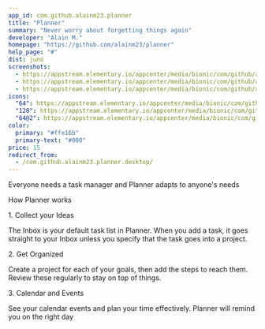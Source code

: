 ```yaml
---
app_id: com.github.alainm23.planner
title: "Planner"
summary: "Never worry about forgetting things again"
developer: "Alain M."
homepage: "https://github.com/alainm23/planner"
help_page: "#"
dist: juno
screenshots:
  - https://appstream.elementary.io/appcenter/media/bionic/com/github/alainm23.planner/480B4BC691FB78B8CDC12CA4AF632D99/screenshots/image-1_orig.png
  - https://appstream.elementary.io/appcenter/media/bionic/com/github/alainm23.planner/480B4BC691FB78B8CDC12CA4AF632D99/screenshots/image-2_orig.png
  - https://appstream.elementary.io/appcenter/media/bionic/com/github/alainm23.planner/480B4BC691FB78B8CDC12CA4AF632D99/screenshots/image-3_orig.png
icons:
  "64": https://appstream.elementary.io/appcenter/media/bionic/com/github/alainm23.planner/480B4BC691FB78B8CDC12CA4AF632D99/icons/64x64/com.github.alainm23.planner_com.github.alainm23.planner.png
  "128": https://appstream.elementary.io/appcenter/media/bionic/com/github/alainm23.planner/480B4BC691FB78B8CDC12CA4AF632D99/icons/128x128/com.github.alainm23.planner_com.github.alainm23.planner.png
  "64@2": https://appstream.elementary.io/appcenter/media/bionic/com/github/alainm23.planner/480B4BC691FB78B8CDC12CA4AF632D99/icons/64x64@2/com.github.alainm23.planner_com.github.alainm23.planner.png
color:
  primary: "#ffe16b"
  primary-text: "#000"
price: 15
redirect_from:
  - /com.github.alainm23.planner.desktop/
---
```


<p>Everyone needs a task manager and Planner adapts to anyone&apos;s needs</p>
<p>How Planner works</p>
<p>1. Collect your Ideas</p>
<p>The Inbox is your default task list in Planner. When you add a task, it goes straight to your Inbox unless you specify that the task goes into a project.</p>
<p>2. Get Organized</p>
<p>Create a project for each of your goals, then add the steps to reach them. Review these regularly to stay on top of things.</p>
<p>3. Calendar and Events</p>
<p>See your calendar events and plan your time effectively. Planner will remind you on the right day</p>